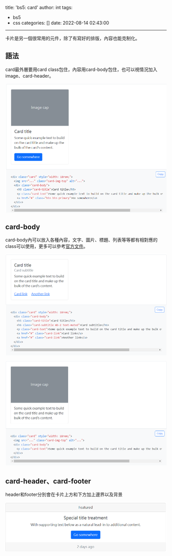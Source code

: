 title: 'bs5: card'
author: int
tags:
  - bs5
  - css
categories: []
date: 2022-08-14 02:43:00
---
卡片是另一個很常用的元件，除了有寫好的排版，內容也能克制化。

## 語法

card最外層要用card class包住，內容用card-body包住，也可以視情況加入image、card-header。

![](../images/pasted-106.png)

## card-body

card-body內可以放入各種內容，文字、圖片、標題、列表等等都有相對應的class可以使用，更多可以參考[官方文件](https://getbootstrap.com/docs/5.0/components/card/)。

![](../images/pasted-107.png)

![](../images/pasted-108.png)

## card-header、card-footer

header和footer分別會在卡片上方和下方加上邊界以及背景

![](../images/pasted-109.png)